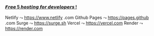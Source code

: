 #### [𝙁𝙧𝙚𝙚 5 𝙝𝙤𝙨𝙩𝙞𝙣𝙜 𝙛𝙤𝙧 𝙙𝙚𝙫𝙚𝙡𝙤𝙥𝙚𝙧𝙨 !](https://twitter.com/elwynynionn/status/1467414383126925318)   

Netlify ⤳ https://www.netlify .com 
Github Pages ⤳ https://pages.github .com 
Surge ⤳ https://surge.sh 
Vercel ⤳ https://vercel.com 
Render ⤳ https://render.com


